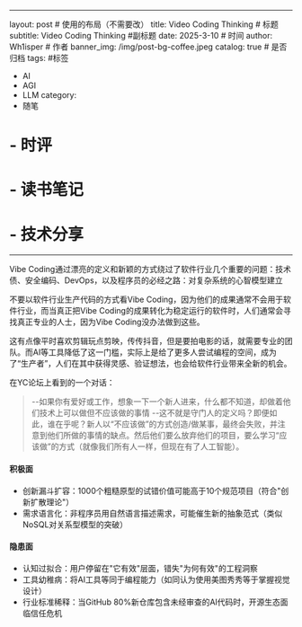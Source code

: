 
---
layout: post # 使用的布局（不需要改）
title: Video Coding Thinking # 标题
subtitle: Video Coding Thinking #副标题
date: 2025-3-10 # 时间
author: Wh1isper # 作者
banner_img: /img/post-bg-coffee.jpeg
catalog: true # 是否归档
tags: #标签
  - AI
  - AGI
  - LLM
category:
  - 随笔
  # - 时评
  # - 读书笔记
  # - 技术分享
---

Vibe Coding通过漂亮的定义和新颖的方式绕过了软件行业几个重要的问题：技术债、安全编码、DevOps，以及程序员的必经之路：对复杂系统的心智模型建立

不要以软件行业生产代码的方式看Vibe Coding，因为他们的成果通常不会用于软件行业，而当真正把Vibe Coding的成果转化为稳定运行的软件时，人们通常会寻找真正专业的人士，因为Vibe Coding没办法做到这些。

这有点像平时喜欢剪辑玩点剪映，传传抖音，但是要拍电影的话，就需要专业的团队。而AI等工具降低了这一门槛，实际上是给了更多人尝试编程的空间，成为了“生产者”，人们在其中获得灵感、验证想法，也会给软件行业带来全新的机会。

在YC论坛上看到的一个对话：

> --如果你有爱好或工作，想象一下一个新人进来，什么都不知道，却做着他们技术上可以做但不应该做的事情
>   --这不就是守门人的定义吗？即便如此，谁在乎呢？新人以“不应该做”的方式创造/做某事，最终会失败，并注意到他们所做的事情的缺点。然后他们要么放弃他们的项目，要么学习“应该做”的方式（就像我们所有人一样，但现在有了人工智能）。

#### 积极面

- 创新漏斗扩容：1000个粗糙原型的试错价值可能高于10个规范项目（符合"创新扩散理论"）
- 需求语言化：非程序员用自然语言描述需求，可能催生新的抽象范式（类似NoSQL对关系型模型的突破）

#### 隐患面

- 认知过拟合：用户停留在"它有效"层面，错失"为何有效"的工程洞察
- 工具幼稚病：将AI工具等同于编程能力（如同认为使用美图秀秀等于掌握视觉设计）
- 行业标准稀释：当GitHub 80%新仓库包含未经审查的AI代码时，开源生态面临信任危机
